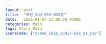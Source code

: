 ```yaml
---
layout: post
title:  "메인_회상_013~028장"
date:   2021-01-07 23:00:00 +0000
categories: Main
Tags: Story Main
SceneCode: ["scene_skip_cp013-028_q1_s10"]
---
```

